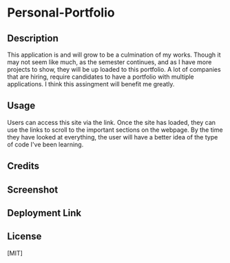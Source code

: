 # Personal-Portfolio

## Description
This application is and will grow to be a culmination of my works. Though it may not seem like much, as the semester continues, and as I have more projects to show, they will be up loaded to this portfolio. A lot of companies that are hiring, require candidates to have a portfolio with multiple applications. I think this assingment will benefit me greatly. 

## Usage
Users can access this site via the link. Once the site has loaded, they can use the links to scroll to the important sections on the webpage. By the time they have looked at everything, the user will have a better idea of the type of code I've been learning.

## Credits

## Screenshot

## Deployment Link

## License
[MIT]